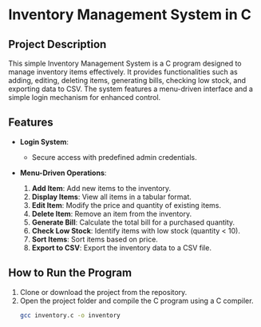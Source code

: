 # Inventory Management System in C

## Project Description
This simple Inventory Management System is a C program designed to manage inventory items effectively. It provides functionalities such as adding, editing, deleting items, generating bills, checking low stock, and exporting data to CSV. The system features a menu-driven interface and a simple login mechanism for enhanced control.

## Features
- **Login System**: 
  - Secure access with predefined admin credentials.
  
- **Menu-Driven Operations**:
  1. **Add Item**: Add new items to the inventory.
  2. **Display Items**: View all items in a tabular format.
  3. **Edit Item**: Modify the price and quantity of existing items.
  4. **Delete Item**: Remove an item from the inventory.
  5. **Generate Bill**: Calculate the total bill for a purchased quantity.
  6. **Check Low Stock**: Identify items with low stock (quantity < 10).
  7. **Sort Items**: Sort items based on price.
  8. **Export to CSV**: Export the inventory data to a CSV file.

## How to Run the Program
1. Clone or download the project from the repository.
2. Open the project folder and compile the C program using a C compiler.
   ```bash
   gcc inventory.c -o inventory
